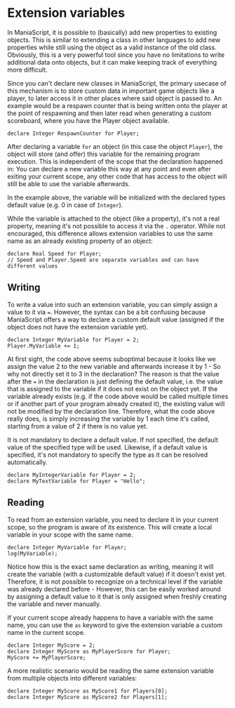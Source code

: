 # Extension variables
In ManiaScript, it is possible to (basically) add new properties to existing objects. This is similar to extending a class in other languages to add new properties while still using the object as a valid instance of the old class. Obviously, this is a very powerful tool since you have no limitations to write additional data onto objects, but it can make keeping track of everything more difficult.

Since you can't declare new classes in ManiaScript, the primary usecase of this mechanism is to store custom data in important game objects like a player, to later access it in other places where said object is passed to. An example would be a respawn counter that is being written onto the player at the point of respawning and then later read when generating a custom scoreboard, where you have the Player object available.

```maniascript
declare Integer RespawnCounter for Player;
```

After declaring a variable `for` an object (in this case the object `Player`), the object will store (and offer) this variable for the remaining program execution. This is independent of the scope that the declaration happened in: You can declare a new variable this way at any point and even after exiting your current scope, any other code that has access to the object will still be able to use the variable afterwards.

In the example above, the variable will be initialized with the declared types default value (e.g. 0 in case of `Integer`).

While the variable is attached to the object (like a property), it's not a real property, meaning it's not possible to access it via the `.` operator. While not encouraged, this difference allows extension variables to use the same name as an already existing property of an object:

```maniascript
declare Real Speed for Player;
// Speed and Player.Speed are separate variables and can have different values
```

## Writing
To write a value into such an extension variable, you can simply assign a value to it via `=`. However, the syntax can be a bit confusing because ManiaScript offers a way to declare a custom default value (assigned if the object does not have the extension variable yet).

```maniascript
declare Integer MyVariable for Player = 2;
Player.MyVariable += 1;
```

At first sight, the code above seems suboptimal because it looks like we assign the value 2 to the new variable and afterwards increase it by 1 - So why not directly set it to 3 in the declaration? The reason is that the value after the `=` in the declaration is just defining the default value, i.e. the value that is assigned to the variable if it does not exist on the object yet. If the variable already exists (e.g. if the code above would be called multiple times or if another part of your program already created it), the existing value will not be modified by the declaration line. Therefore, what the code above really does, is simply increasing the variable by 1 each time it's called, starting from a value of 2 if there is no value yet.

It is not mandatory to declare a default value. If not specified, the default value of the specified type will be used. Likewise, if a default value is specified, it's not mandatory to specify the type as it can be resolved automatically.

```maniascript
declare MyIntegerVariable for Player = 2;
declare MyTextVariable for Player = "Hello";
```

## Reading
To read from an extension variable, you need to declare it in your current scope, so the program is aware of its existence. This will create a local variable in your scope with the same name.

```maniascript
declare Integer MyVariable for Player;
log(MyVariable);
```

Notice how this is the exact same declaration as writing, meaning it will create the variable (with a customizable default value) if it doesn't exist yet. Therefore, it is not possible to recognize on a technical level if the variable was already declared before - However, this can be easily worked around by assigning a default value to it that is only assigned when freshly creating the variable and never manually.

If your current scope already happens to have a variable with the same name, you can use the `as` keyword to give the extension variable a custom name in the current scope.

```maniascript
declare Integer MyScore = 2;
declare Integer MyScore as MyPlayerScore for Player;
MyScore += MyPlayerScore;
```

A more realistic scenario would be reading the same extension variable from multiple objects into different variables:

```maniascript
declare Integer MyScore as MyScore1 for Players[0];
declare Integer MyScore as MyScore2 for Players[1];
```
